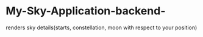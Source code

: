 # My-Sky-Application-backend-
renders sky details(starts, constellation, moon with respect to your position)
